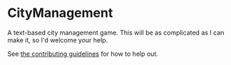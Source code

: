 # CityManagement
A text-based city management game. This will be as complicated as I can make it, so I'd welcome your help.

See [the contributing guidelines](CONTRIBUTING.md) for how to help out.
